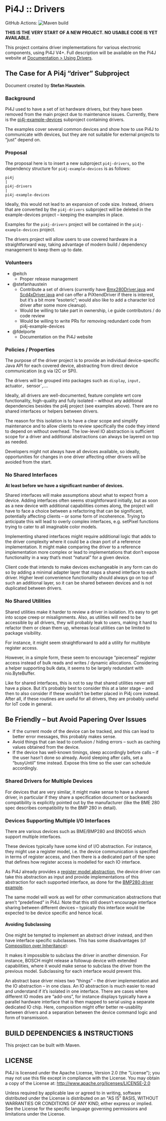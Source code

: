 
 Pi4J :: Drivers
==========================================================================

GitHub Actions: 
![Maven build](https://github.com/pi4j/pi4j-drivers/workflows/Build/badge.svg)

**THIS IS THE VERY START OF A NEW PROJECT. NO USABLE CODE IS YET AVAILABLE.**

This project contains driver implementations for various electronic components, using Pi4J V4+. Full description will be available on the Pi4J website at [Documentation > Using Drivers](https://pi4j.com/documentation/using-drivers).

## The Case for A Pi4j “driver” Subproject

Document created by **Stefan Haustein**.

### Background

Pi4J used to have a set of iot hardware drivers, but they have been removed from the main project due to maintenance issues. Currently, there is the [pi4j-example-devices](https://github.com/Pi4J/pi4j-example-devices/) subproject containing drivers.

The examples cover several common devices and show how to use Pi4J to communicate with devices, but they are not suitable for external projects to “just” depend on.

### Proposal

The proposal here is to insert a new subproject `pi4j-drivers`, so the dependency structure for `pi4j-example-devices` is as follows:

```text
pi4j
|
pi4j-drivers
|
pi4j-example-devices
```

Ideally, this would not lead to an expansion of code size. Instead, drivers that are converted by the `pi4j-drivers` subproject will be deleted in the example-devices project – keeping the examples in place.

Examples for the `pi4j-drivers` project will be contained in the `pi4j-example-devices` project.

The drivers project will allow users to use covered hardware in a straightforward way, taking advantage of modern build / dependency management to keep them up to date.

### Volunteers

* @eitch
  * Proper release management
* @stefanhaustein
  * Contribute a set of drivers (currently have [Bmx280Driver.java](https://github.com/stefanhaustein/tablecraft/blob/main/src/main/java/org/kobjects/pi4jdriver/sensor/bmx280/Bmx280Driver.java) and [Scd4xDriver.java](https://github.com/stefanhaustein/tablecraft/blob/main/src/main/java/org/kobjects/pi4jdriver/sensor/scd4x/Scd4xDriver.java) and can offer a PiXtendDriver if there is interest, but it’s a bit more “esoteric”; would also like to add a character lcd driver after some more cleanup). 
  * Would be willing to take part in ownership, i.e guide contributors / do code review
  * Would be willing to write PRs for removing redundant code from pi4j-example-devices
* @fdelporte
  * Documentation on the Pi4J website

### Policies / Properties

The purpose of the driver project is to provide an individual device-specific Java API for each covered device, abstracting from direct device communication (e.g via I2C or SPI).

The drivers will be grouped into packages such as `display`, `input, `actuator`, `sensor`,....

Ideally, all drivers are well-documented, feature complete wrt core functionality, high-quality and fully isolated – without any additional dependencies besides the pi4j project  (see examples above). There are no shared interfaces or helpers between drivers.

The reason for this isolation is to have a clear scope and simplify maintenance and to allow clients to review specifically the code they intend to depend on without overhead. The low-level IO abstraction is sufficient scope for a driver and additional abstractions can always be layered on top as needed.

Developers might not always have all devices available, so ideally, opportunities for changes in one driver affecting other drivers will be avoided from the start.

### No Shared Interfaces

**At least before we have a significant number of devices.**

Shared interfaces will make assumptions about what to expect from a device. Adding interfaces often seems straightforward initially, but as soon as a new device with additional capabilities comes along, the project will have to face a choice between a refactoring that can be significant, potentially affecting clients – or some form of incoherence. Trying to anticipate this will lead to overly complex interfaces, e.g. setPixel functions trying to cater to all imaginable color models.

Implementing shared interfaces might require additional logic that adds to the driver complexity where it could be a clean port of a reference implementation. It might make comparing the driver to a reference implementation more complex or lead to implementations that don’t expose functionality in a way that’s most “natural” for a given device.

Client code that intends to make devices exchangeable in any form can do so by adding a minimal adapter layer that maps a shared interface to each driver. Higher level convenience functionality should always go on top of such an additional layer, so it can be shared between devices and is not duplicated between drivers.

### No Shared Utilities

Shared utilities make it harder to review a driver in isolation. It’s easy to get into scope creep or misalignments. Also, as utilities will need to be accessible by all drivers, they will probably leak to users, making it hard to refactor them or clean them up, whereas local utilities can be limited to package visibility.

For instance, it might seem straightforward to add a utility for multibyte register access.

However, in a simple form, these seem to encourage “piecemeal” register access instead of bulk reads and writes / dynamic allocations. Considering a helper supporting bulk data, it seems to be largely redundant with nio.ByteBuffer.

Like for shared interfaces, this is not to say that shared utilities never will have a place. But it’s probably best to consider this at a later stage – and then to also consider if these wouldn’t be better placed in Pi4j core instead. After all, if these routines are useful for all drivers, they are probably useful for IoT code in general.

## Be Friendly – but Avoid Papering Over Issues

* If the current mode of the device can be tracked, and this can lead to better error messages, this probably makes sense.
* Avoid things that can lead to confusion / hiding errors – such as caching values obtained from the device.
* If the device has well-known timings, sleep accordingly before calls – if the user hasn’t done so already. Avoid sleeping after calls, set a “busyUntil” time instead. Expose this time so the user can schedule accordingly.

### Shared Drivers for Multiple Devices

For devices that are very similar, it might make sense to have a shared driver, in particular if they share a specification document or backwards compatibility is explicitly pointed out by the manufacturer (like the BME 280 spec describes compatibility to the BMP 280 in detail).

### Devices Supporting Multiple I/O Interfaces

There are various devices such as BME/BMP280 and BNO055 which support multiple interfaces.

These devices typically have some kind of I/O abstraction. For instance, they might use a register model, i.e. the device communication is specified in terms of register access, and then there is a dedicated part of the spec that defines how register access is modelled for each IO interface.

As Pi4J already provides a [register model abstraction](https://github.com/Pi4J/pi4j/blob/develop/pi4j-core/src/main/java/com/pi4j/io/i2c/I2CRegisterDataReaderWriter.java), the device driver can take this abstraction as input and provide implementations of this abstraction for each supported interface, as done for the [BMP280 driver example](https://github.com/stefanhaustein/tablecraft/blob/main/src/main/java/org/kobjects/pi4jdriver/sensor/bmx280/Bmx280Driver.java).

The same model will work as well for other communication abstractions that aren’t “predefined” in Pi4J. Note that this still doesn’t encourage interface sharing between different devices – typically this interface would be expected to be device specific and hence local.

#### Avoiding Subclassing

One might be tempted to implement an abstract driver instead, and then have interface specific subclasses. This has some disadvantages (cf [Composition over Inheritance](https://en.wikipedia.org/wiki/Composition_over_inheritance#Benefits)):

It makes it impossible to subclass the driver in another dimension. For instance, BOSCH might release a followup device with extended capabilities, where it would make sense to subclass the driver from the previous model. Subclassing for each interface would prevent this.

An abstract base driver mixes two “things” – the driver implementation and the IO abstraction – in one class. An IO abstraction is much easier to read and understand if it’s isolated in one interface.
There are cases where different IO modes are “add-ons”, for instance displays typically have a parallel hardware  interface that is then mapped to serial using a separate dedicated IO chip. Here, composition might offer better re-usability between drivers and a separation between the device command logic and form of transmission.

## BUILD DEPENDENCIES & INSTRUCTIONS

This project can be built with Maven.

## LICENSE

 Pi4J is licensed under the Apache License, Version 2.0 (the "License"); you may not use this file except in compliance with the License. You may obtain a copy of the License at: http://www.apache.org/licenses/LICENSE-2.0

 Unless required by applicable law or agreed to in writing, software distributed under the License is distributed on an "AS IS" BASIS, WITHOUT WARRANTIES OR CONDITIONS OF ANY KIND, either express or implied. See the License for the specific language governing permissions and limitations under the License.
